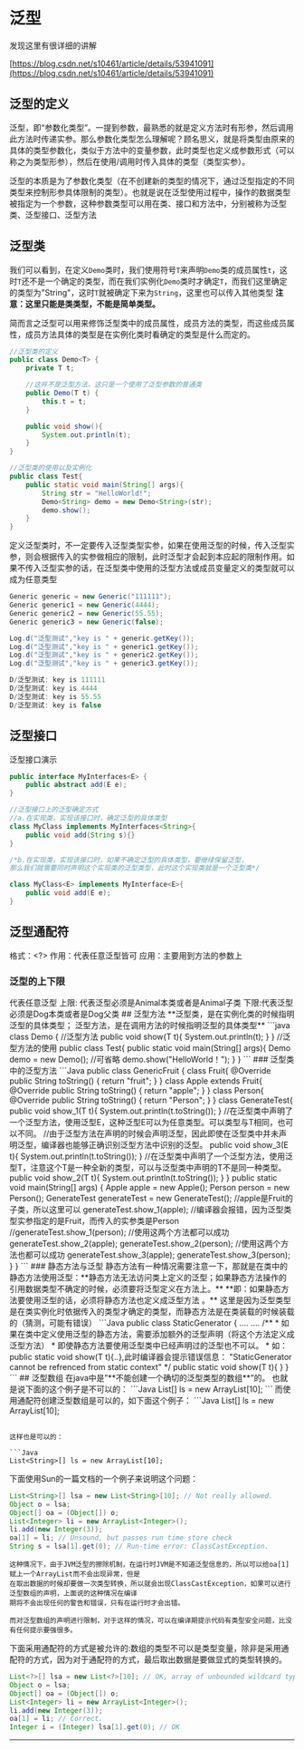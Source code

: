 # 泛型

发现这里有很详细的讲解

[https://blog.csdn.net/s10461/article/details/53941091](https://blog.csdn.net/s10461/article/details/53941091)

## 泛型的定义

泛型，即“参数化类型”。一提到参数，最熟悉的就是定义方法时有形参，然后调用此方法时传递实参。那么参数化类型怎么理解呢？顾名思义，就是将类型由原来的具体的类型参数化，类似于方法中的变量参数，此时类型也定义成参数形式（可以称之为类型形参），然后在使用/调用时传入具体的类型（类型实参）。

泛型的本质是为了参数化类型（在不创建新的类型的情况下，通过泛型指定的不同类型来控制形参具体限制的类型）。也就是说在泛型使用过程中，操作的数据类型被指定为一个参数，这种参数类型可以用在类、接口和方法中，分别被称为泛型类、泛型接口、泛型方法

## 泛型类

我们可以看到，在定义`Demo`类时，我们使用符号`T`来声明`Demo`类的成员属性`t`，这时`T`还不是一个确定的类型，而在我们实例化`Demo`类时才确定`T`，而我们这里确定的类型为"String"，这时`T`就被确定下来为`String`，这里也可以传入其他类型
**注意：这里只能是类类型，不能是简单类型。**

简而言之泛型可以用来修饰泛型类中的成员属性，成员方法的类型，而这些成员属性，成员方法具体的类型是在实例化类时看确定的类型是什么而定的。

``` java
//泛型类的定义
public class Demo<T> {
    private T t;

    //这并不是泛型方法，这只是一个使用了泛型参数的普通类
    public Demo(T t) {
        this.t = t;
    }

    public void show(){
        System.out.println(t);
    }
}

//泛型类的使用以及实例化
public class Test{
    public static void main(String[] args){
        String str = "HelloWorld!";
        Demo<String> demo = new Demo<String>(str);
        demo.show();
    }
}
```

定义泛型类时，不一定要传入泛型类型实参，如果在使用泛型的时候，传入泛型实参，则会根据传入的实参做相应的限制，此时泛型才会起到本应起的限制作用。如果不传入泛型实参的话，在泛型类中使用的泛型方法或成员变量定义的类型就可以成为任意类型

```Java
Generic generic = new Generic("111111");
Generic generic1 = new Generic(4444);
Generic generic2 = new Generic(55.55);
Generic generic3 = new Generic(false);

Log.d("泛型测试","key is " + generic.getKey());
Log.d("泛型测试","key is " + generic1.getKey());
Log.d("泛型测试","key is " + generic2.getKey());
Log.d("泛型测试","key is " + generic3.getKey());
```

```Java
D/泛型测试: key is 111111
D/泛型测试: key is 4444
D/泛型测试: key is 55.55
D/泛型测试: key is false
```

## 泛型接口

泛型接口演示

```java
public interface MyInterfaces<E> {
    public abstract add(E e);
}

//泛型接口上的泛型确定方式
//a.在实现类，实现该接口时，确定泛型的具体类型
class MyClass implements MyInterfaces<String>{
    public void add(String s){}
}

/*b.在实现类，实现该接口时，如果不确定泛型的具体类型，要继续保留泛型，
那么我们就需要同时声明这个实现类的泛型类型，此时这个实现类就是一个泛型类*/

class MyClass<E> implements MyInterface<E>{
    public void add(E e);
}

```

## 泛型通配符

格式：<?>
作用：代表任意泛型皆可
应用：主要用到方法的参数上

### 泛型的上下限

<?>代表任意泛型
上限<? extends Animal>: 代表泛型必须是Animal本类或者是Animal子类
下限<? super Dog>:代表泛型必须是Dog本类或者是Dog父类

## 泛型方法

**泛型类，是在实例化类的时候指明泛型的具体类型；
泛型方法，是在调用方法的时候指明泛型的具体类型**

```java
class Demo {
    //泛型方法
    public <T> void show(T t){
        System.out.println(t);
    }
}

//泛型方法的使用
public class Test{
    public static void main(String[] args){
        Demo demo = new Demo();
        //<String>可省略
        demo.<String>show("HelloWorld！");
    }
}

```

### 泛型类中的泛型方法

```Java
public class GenericFruit {
    class Fruit{
        @Override
        public String toString() {
            return "fruit";
        }
    }

    class Apple extends Fruit{
        @Override
        public String toString() {
            return "apple";
        }
    }

    class Person{
        @Override
        public String toString() {
            return "Person";
        }
    }

    class GenerateTest<T>{
        public void show_1(T t){
            System.out.println(t.toString());
        }

        //在泛型类中声明了一个泛型方法，使用泛型E，这种泛型E可以为任意类型。可以类型与T相同，也可以不同。
        //由于泛型方法在声明的时候会声明泛型<E>，因此即使在泛型类中并未声明泛型，编译器也能够正确识别泛型方法中识别的泛型。
        public <E> void show_3(E t){
            System.out.println(t.toString());
        }

        //在泛型类中声明了一个泛型方法，使用泛型T，注意这个T是一种全新的类型，可以与泛型类中声明的T不是同一种类型。
        public <T> void show_2(T t){
            System.out.println(t.toString());
        }
    }

    public static void main(String[] args) {
        Apple apple = new Apple();
        Person person = new Person();

        GenerateTest<Fruit> generateTest = new GenerateTest<Fruit>();
        //apple是Fruit的子类，所以这里可以
        generateTest.show_1(apple);
        //编译器会报错，因为泛型类型实参指定的是Fruit，而传入的实参类是Person
        //generateTest.show_1(person);

        //使用这两个方法都可以成功
        generateTest.show_2(apple);
        generateTest.show_2(person);

        //使用这两个方法也都可以成功
        generateTest.show_3(apple);
        generateTest.show_3(person);
    }
}
```

### 静态方法与泛型

静态方法有一种情况需要注意一下，那就是在类中的静态方法使用泛型：**静态方法无法访问类上定义的泛型；如果静态方法操作的引用数据类型不确定的时候，必须要将泛型定义在方法上。**

**即：如果静态方法要使用泛型的话，必须将静态方法也定义成泛型方法 。**

这里是因为泛型类型是在类实例化时依据传入的类型才确定的类型，而静态方法是在类装载的时候装载的（猜测，可能有错误）

```Java
public class StaticGenerator<T> {
    ....
    ....
    /**
     * 如果在类中定义使用泛型的静态方法，需要添加额外的泛型声明（将这个方法定义成泛型方法）
     * 即使静态方法要使用泛型类中已经声明过的泛型也不可以。
     * 如：public static void show(T t){..},此时编译器会提示错误信息：
          "StaticGenerator cannot be refrenced from static context"
     */
    public static <T> void show(T t){

    }
}
```

## 泛型数组

在java中是”**不能创建一个确切的泛型类型的数组**”的。

也就是说下面的这个例子是不可以的：

```Java
List<String>[] ls = new ArrayList<String>[10];  
```

而使用通配符创建泛型数组是可以的，如下面这个例子：

```Java
List<?>[] ls = new ArrayList<?>[10];  
```

这样也是可以的：

```Java
List<String>[] ls = new ArrayList[10];
```

下面使用Sun的一篇文档的一个例子来说明这个问题：

```Java
List<String>[] lsa = new List<String>[10]; // Not really allowed.
Object o = lsa;
Object[] oa = (Object[]) o;
List<Integer> li = new ArrayList<Integer>();
li.add(new Integer(3));
oa[1] = li; // Unsound, but passes run time store check
String s = lsa[1].get(0); // Run-time error: ClassCastException.
```

```document
这种情况下，由于JVM泛型的擦除机制，在运行时JVM是不知道泛型信息的，所以可以给oa[1]赋上一个ArrayList而不会出现异常，但是
在取出数据的时候却要做一次类型转换，所以就会出现ClassCastException，如果可以进行泛型数组的声明，上面说的这种情况在编译
期将不会出现任何的警告和错误，只有在运行时才会出错。

而对泛型数组的声明进行限制，对于这样的情况，可以在编译期提示代码有类型安全问题，比没有任何提示要强很多。
```

下面采用通配符的方式是被允许的:数组的类型不可以是类型变量，除非是采用通配符的方式，因为对于通配符的方式，最后取出数据是要做显式的类型转换的。

```Java
List<?>[] lsa = new List<?>[10]; // OK, array of unbounded wildcard type.
Object o = lsa;
Object[] oa = (Object[]) o;
List<Integer> li = new ArrayList<Integer>();
li.add(new Integer(3));
oa[1] = li; // Correct.
Integer i = (Integer) lsa[1].get(0); // OK
```

_____________________
